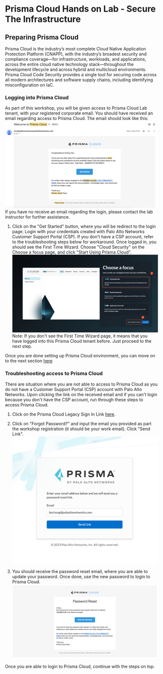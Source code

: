 # Prisma Cloud Hands on Lab - Secure The Infrastructure
## Preparing Prisma Cloud
Prisma Cloud is the industry’s most complete Cloud Native Application Protection Platform (CNAPP), with the industry’s broadest security and compliance coverage—for infrastructure, workloads, and applications, across the entire cloud native technology stack—throughout the development lifecycle and across hybrid and multicloud environments. Prisma Cloud Code Security provides a single tool for securing code across all modern architectures and software supply chains, including identifying misconfiguration on IaC.

### Logging into Prisma Cloud
As part of this workshop, you will be given access to Prisma Cloud Lab tenant, with your registered corporate email. You should have received an email regarding access to Prisma Cloud. The email should look like this:
![Alt Text](/resources/prisma-cloud-welcome-email.png?raw=true)
If you have no receive an email regarding the login, please contact the lab instructor for further assistance. 

1. Click on the "Get Started" button, where you will be redirect to the login page. Login with your credentials created with Palo Alto Networks Customer Support Portal (CSP). If you don't have a CSP account, refer to the troubleshooting steps below for workaround.
Once logged in, you should see the First Time Wizard. Choose "Cloud Security" on the Choose a focus page, and click "Start Using Prisma Cloud".
![Alt Text](/resources/pc-ftw-1.png?raw=true)
Note: If you don't see the First Time Wizard page, it means that you have logged into this Prisma Cloud tenant before. Just proceed to the next step.

Once you are done setting up Prisma Cloud environment, you can move on to the next section [here](/03-OnboardingAWSAccount.md)


### Troubleshooting access to Prisma Cloud 
There are situation where you are not able to access to Prisma Cloud as you do not have a Customer Support Portal (CSP) account with Palo Alto Networks. Upon clicking the link on the received email and if you can't login because you don't have the CSP account, run through these steps to access Prisma Cloud. 

1. Click on the Prisma Cloud Legacy Sign In Link [here](https://app.sg.prismacloud.io/legacy/signin).

2. Click on "Forgot Password?" and input the email you provided as part the workshop registration (it should be your work email). Click "Send Link".
![alt text](/resources/pc-legacy-signin.png?raw=true)

3. You should receive the password reset email, where you are able to update your password. Once done, use the new password to login to Prisma Cloud.
![alt text](/resources/pc-reset-password.png?raw=true)

Once you are able to login to Prisma Cloud, continue with the steps on top.